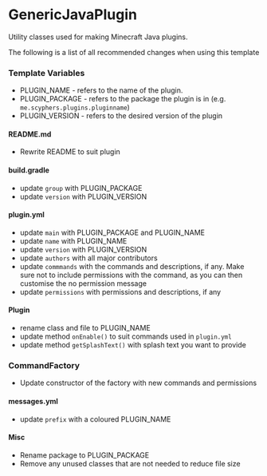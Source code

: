 # GenericJavaPlugin
Utility classes used for making Minecraft Java plugins.

The following is a list of all recommended changes when using this template
### Template Variables 
- PLUGIN_NAME - refers to the name of the plugin.
- PLUGIN_PACKAGE - refers to the package the plugin is in (e.g. `me.scyphers.plugins.pluginname`)
- PLUGIN_VERSION - refers to the desired version of the plugin

#### README.md
- Rewrite README to suit plugin

#### build.gradle
- update `group` with PLUGIN_PACKAGE
- update `version` with PLUGIN_VERSION

#### plugin.yml
- update `main` with PLUGIN_PACKAGE and PLUGIN_NAME
- update `name` with PLUGIN_NAME
- update `version` with PLUGIN_VERSION
- update `authors` with all major contributors
- update `commmands` with the commands and descriptions, if any. 
  Make sure not to include permissions with the command, as you can then customise the no permission message 
- update `permissions` with permissions and descriptions, if any

#### Plugin
- rename class and file to PLUGIN_NAME
- update method `onEnable()` to suit commands used in `plugin.yml`
- update method `getSplashText()` with splash text you want to provide

### CommandFactory
- Update constructor of the factory with new commands and permissions

#### messages.yml
- update `prefix` with a coloured PLUGIN_NAME

#### Misc
- Rename package to PLUGIN_PACKAGE
- Remove any unused classes that are not needed to reduce file size
